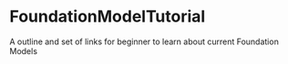 # FoundationModelTutorial
A outline and set of links for beginner to learn about current Foundation Models

